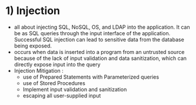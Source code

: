 # 1) Injection
- all about injecting SQL, NoSQL, OS, and LDAP into the application. It can be as SQL queries through the input interface of the application. Successful SQL injection can lead to sensitive data from the database being exposed.
- occurs when data is inserted into a program from an untrusted source because of the lack of input validation and data sanitization, which can directly expose input into the query
- Injection Mitigation :
  - use of Prepared Statements with Parameterized queries
  - use of Stored Procedures
  - Implement input validation and sanitization
  - escaping all user-supplied input
